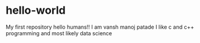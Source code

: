 # hello-world
My first repository
hello humans!!
I am vansh manoj patade I like c and c++ programming and most likely data science 
